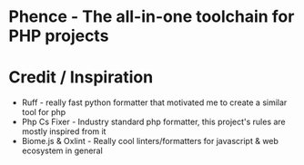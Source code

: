 # Phence - The all-in-one toolchain for PHP projects

# Credit / Inspiration

- Ruff - really fast python formatter that motivated me to create a similar tool for php
- Php Cs Fixer - Industry standard php formatter, this project's rules are mostly inspired from it
- Biome.js & Oxlint - Really cool linters/formatters for javascript & web ecosystem in general
